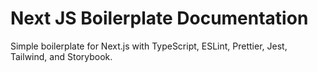 # Next JS Boilerplate Documentation

Simple boilerplate for Next.js with TypeScript, ESLint, Prettier, Jest, Tailwind, and Storybook.
